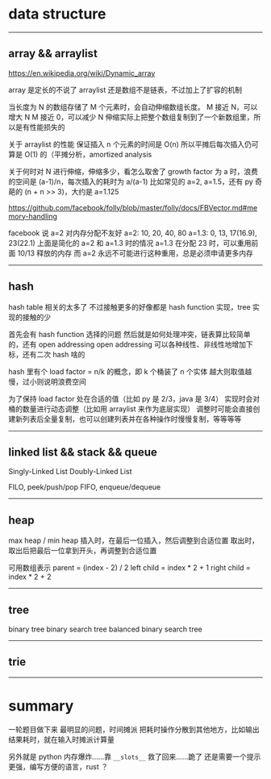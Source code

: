 # data structure

---

## array && arraylist

https://en.wikipedia.org/wiki/Dynamic_array

array 是定长的不说了
arraylist 还是数组不是链表，不过加上了扩容的机制

当长度为 N 的数组存储了 M 个元素时，会自动伸缩数组长度。
M 接近 N，可以增大 N
M 接近 0，可以减少 N
伸缩实际上把整个数组复制到了一个新数组里，所以是有性能损失的

关于 arraylist 的性能
保证插入 n 个元素的时间是 O(n)
所以平摊后每次插入仍可算是 O(1) 的（平摊分析，amortized analysis

关于何时对 N 进行伸缩，伸缩多少，看怎么取舍了
growth factor 为 a 时，浪费的空间是 (a-1)/n，每次插入的耗时为 a/(a-1)
比如常见的 a=2, a=1.5，还有 py 奇葩的 (n + n >> 3)，大约是 a=1.125

https://github.com/facebook/folly/blob/master/folly/docs/FBVector.md#memory-handling

facebook 说 a=2 对内存分配不友好
a=2:	10,		20,		40,			80
a=1.3:	0,		13,		17(16.9),	23(22.1)
上面是简化的 a=2 和 a=1.3 时的情况
a=1.3 在分配 23 时，可以重用前面 10/13 释放的内存
而 a=2 永远不可能进行这种重用，总是必须申请更多内存

---

## hash

hash table 相关的太多了
不过接触更多的好像都是 hash function 实现，tree 实现的接触的少

首先会有 hash function 选择的问题
然后就是如何处理冲突，链表算比较简单的，还有 open addressing
open addressing 可以各种线性、非线性地增加下标，还有二次 hash 啥的

hash 里有个 load factor = n/k 的概念，即 k 个桶装了 n 个实体
越大则取值越慢，过小则说明浪费空间

为了保持 load factor 处在合适的值（比如 py 是 2/3，java 是 3/4）
实现时会对桶的数量进行动态调整（比如用 arraylist 来作为底层实现）
调整时可能会直接创建新列表后全量复制，也可以创建列表并在各种操作时慢慢复制，等等等等

---

## linked list && stack && queue

Singly-Linked List
Doubly-Linked List

FILO, peek/push/pop
FIFO, enqueue/dequeue

---

## heap

max heap / min heap
插入时，在最后一位插入，然后调整到合适位置
取出时，取出后把最后一位拿到开头，再调整到合适位置

可用数组表示
parent = (index - 2) / 2
left child = index * 2 + 1
right child = index * 2 + 2

---

## tree

binary tree
binary search tree
balanced binary search tree

---

## trie

---

# summary

一轮题目做下来
最明显的问题，时间摊派
把耗时操作分散到其他地方，比如输出结果耗时，就在输入时摊派计算量

另外就是 python 内存爆炸……靠 `__slots__` 救了回来……跪了
还是需要一个提示更强，编写方便的语言，rust ？
